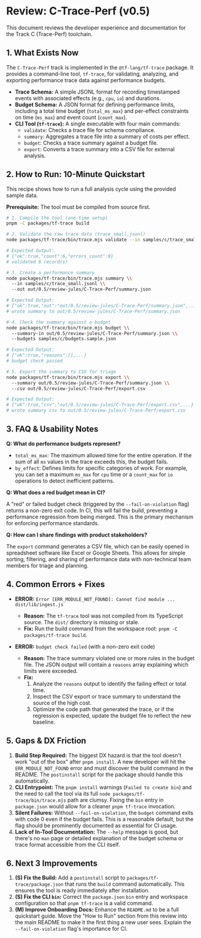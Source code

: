 # Review: C-Trace-Perf (v0.5)

This document reviews the developer experience and documentation for the Track C (Trace-Perf) toolchain.

## 1. What Exists Now

The `C-Trace-Perf` track is implemented in the `@tf-lang/tf-trace` package. It provides a command-line tool, `tf-trace`, for validating, analyzing, and exporting performance trace data against performance budgets.

- **Trace Schema:** A simple JSONL format for recording timestamped events with associated effects (e.g., `cpu`, `io`) and durations.
- **Budget Schema:** A JSON format for defining performance limits, including a total time budget (`total_ms_max`) and per-effect constraints on time (`ms_max`) and event count (`count_max`).
- **CLI Tool (`tf-trace`):** A single executable with four main commands:
    - `validate`: Checks a trace file for schema compliance.
    - `summary`: Aggregates a trace file into a summary of costs per effect.
    - `budget`: Checks a trace summary against a budget file.
    - `export`: Converts a trace summary into a CSV file for external analysis.

## 2. How to Run: 10-Minute Quickstart

This recipe shows how to run a full analysis cycle using the provided sample data.

**Prerequisite:** The tool must be compiled from source first.

```bash
# 1. Compile the tool (one-time setup)
pnpm -C packages/tf-trace build

# 2. Validate the raw trace data (trace_small.jsonl)
node packages/tf-trace/bin/trace.mjs validate --in samples/c/trace_small.jsonl

# Expected Output:
# {"ok":true,"count":6,"errors_count":0}
# validated 6 record(s)

# 3. Create a performance summary
node packages/tf-trace/bin/trace.mjs summary \\
  --in samples/c/trace_small.jsonl \\
  --out out/0.5/review-jules/C-Trace-Perf/summary.json

# Expected Output:
# {"ok":true,"out":"out/0.5/review-jules/C-Trace-Perf/summary.json",...}
# wrote summary to out/0.5/review-jules/C-Trace-Perf/summary.json

# 4. Check the summary against a budget
node packages/tf-trace/bin/trace.mjs budget \\
  --summary-in out/0.5/review-jules/C-Trace-Perf/summary.json \\
  --budgets samples/c/budgets.sample.json

# Expected Output:
# {"ok":true,"reasons":[],...}
# budget check passed

# 5. Export the summary to CSV for triage
node packages/tf-trace/bin/trace.mjs export \\
  --summary out/0.5/review-jules/C-Trace-Perf/summary.json \\
  --csv out/0.5/review-jules/C-Trace-Perf/export.csv

# Expected Output:
# {"ok":true,"csv":"out/0.5/review-jules/C-Trace-Perf/export.csv",...}
# wrote summary csv to out/0.5/review-jules/C-Trace-Perf/export.csv
```

## 3. FAQ & Usability Notes

**Q: What do performance budgets represent?**

- `total_ms_max`: The maximum allowed time for the entire operation. If the sum of all `ms` values in the trace exceeds this, the budget fails.
- `by_effect`: Defines limits for specific categories of work. For example, you can set a maximum `ms_max` for `cpu` time or a `count_max` for `io` operations to detect inefficient patterns.

**Q: What does a red budget mean in CI?**

A "red" or failed budget check (triggered by the `--fail-on-violation` flag) returns a non-zero exit code. In CI, this will fail the build, preventing a performance regression from being merged. This is the primary mechanism for enforcing performance standards.

**Q: How can I share findings with product stakeholders?**

The `export` command generates a CSV file, which can be easily opened in spreadsheet software like Excel or Google Sheets. This allows for simple sorting, filtering, and sharing of performance data with non-technical team members for triage and planning.

## 4. Common Errors + Fixes

- **ERROR:** `Error [ERR_MODULE_NOT_FOUND]: Cannot find module ... dist/lib/ingest.js`
  - **Reason:** The `tf-trace` tool was not compiled from its TypeScript source. The `dist/` directory is missing or stale.
  - **Fix:** Run the build command from the workspace root: `pnpm -C packages/tf-trace build`.

- **ERROR:** `budget check failed` (with a non-zero exit code)
  - **Reason:** The trace summary violated one or more rules in the budget file. The JSON output will contain a `reasons` array explaining which limits were exceeded.
  - **Fix:**
    1.  Analyze the `reasons` output to identify the failing effect or total time.
    2.  Inspect the CSV export or trace summary to understand the source of the high cost.
    3.  Optimize the code path that generated the trace, or if the regression is expected, update the budget file to reflect the new baseline.

## 5. Gaps & DX Friction

1.  **Build Step Required:** The biggest DX hazard is that the tool doesn't work "out of the box" after `pnpm install`. A new developer will hit the `ERR_MODULE_NOT_FOUND` error and must discover the build command in the README. The `postinstall` script for the package should handle this automatically.
2.  **CLI Entrypoint:** The `pnpm install` warnings (`Failed to create bin`) and the need to call the tool via its full `node packages/tf-trace/bin/trace.mjs` path are clumsy. Fixing the `bin` entry in `package.json` would allow for a cleaner `pnpm tf-trace` invocation.
3.  **Silent Failures:** Without `--fail-on-violation`, the `budget` command exits with code 0 even if the budget fails. This is a reasonable default, but the flag should be prominently documented as essential for CI usage.
4.  **Lack of In-Tool Documentation:** The `--help` message is good, but there's no `man` page or detailed explanation of the budget schema or trace format accessible from the CLI itself.

## 6. Next 3 Improvements

1.  **(S) Fix the Build:** Add a `postinstall` script to `packages/tf-trace/package.json` that runs the `build` command automatically. This ensures the tool is ready immediately after installation.
2.  **(S) Fix the CLI `bin`:** Correct the `package.json` `bin` entry and workspace configuration so that `pnpm tf-trace` is a valid command.
3.  **(M) Improve Onboarding Docs:** Enhance the `README.md` to be a full quickstart guide. Move the "How to Run" section from this review into the main README to make it the first thing a new user sees. Explain the `--fail-on-violation` flag's importance for CI.
